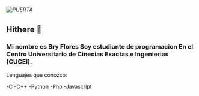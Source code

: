 
 ###### ![PUERTA](https://github.com/user-attachments/assets/ba60af49-b91b-4537-b002-b8594cd0fb0f)

 ## Hithere 👋

<!--
**FloresBry/FloresBry** is a ✨ _special_ ✨ repository because its `README.md` (this file) appears on your GitHub profile.

Here are some ideas to get you started:

- 🔭 I’m currently working on ...
- 🌱 I’m currently learning ...
- 👯 I’m looking to collaborate on ...
- 🤔 I’m looking for help with ...
- 💬 Ask me about ...
- 📫 How to reach me: ...
- 😄 Pronouns: ...
- ⚡ Fun fact: ...
-->
### Mi nombre es Bry Flores Soy estudiante de programacion En el Centro Universitario de Cinecias Exactas e Ingenierias (CUCEI).

Lenguajes que conozco:

-C
-C++
-Python
-Php
-Javascript




